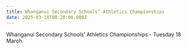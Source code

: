 ```yaml
---
title: Whanganui Secondary Schools’ Athletics Championships
date: 2025-03-18T08:20:00.000Z
---
```

Whanganui Secondary Schools’ Athletics Championships - Tuesday 18 March.
